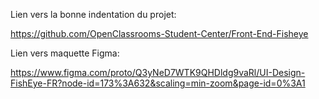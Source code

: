 Lien vers la bonne indentation du projet:

https://github.com/OpenClassrooms-Student-Center/Front-End-Fisheye

Lien vers maquette Figma:

https://www.figma.com/proto/Q3yNeD7WTK9QHDldg9vaRl/UI-Design-FishEye-FR?node-id=173%3A632&scaling=min-zoom&page-id=0%3A1